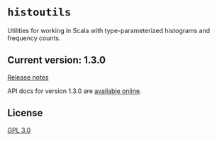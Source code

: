 # `histoutils`

Utilities for working in Scala with type-parameterized histograms and frequency counts.


## Current version: 1.3.0

[Release notes](releases.md)

API docs for version 1.3.0 are [available online](https://neelsmith.github.io/histoutils/api/edu/holycross/shot/histoutils/index.html).


## License

[GPL 3.0](https://opensource.org/licenses/gpl-3.0.html)
